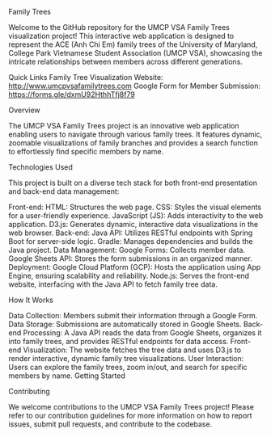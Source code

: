 Family Trees

Welcome to the GitHub repository for the UMCP VSA Family Trees visualization project! This interactive web application is designed to represent the ACE (Anh Chi Em) family trees of the University of Maryland, College Park Vietnamese Student Association (UMCP VSA), showcasing the intricate relationships between members across different generations.

Quick Links
Family Tree Visualization Website: http://www.umcpvsafamilytrees.com
Google Form for Member Submission: https://forms.gle/dxmU92HthhTfj8f79

Overview

The UMCP VSA Family Trees project is an innovative web application enabling users to navigate through various family trees. It features dynamic, zoomable visualizations of family branches and provides a search function to effortlessly find specific members by name.

Technologies Used

This project is built on a diverse tech stack for both front-end presentation and back-end data management:

Front-end:
HTML: Structures the web page.
CSS: Styles the visual elements for a user-friendly experience.
JavaScript (JS): Adds interactivity to the web application.
D3.js: Generates dynamic, interactive data visualizations in the web browser.
Back-end:
Java API: Utilizes RESTful endpoints with Spring Boot for server-side logic.
Gradle: Manages dependencies and builds the Java project.
Data Management:
Google Forms: Collects member data.
Google Sheets API: Stores the form submissions in an organized manner.
Deployment:
Google Cloud Platform (GCP): Hosts the application using App Engine, ensuring scalability and reliability.
Node.js: Serves the front-end website, interfacing with the Java API to fetch family tree data.

How It Works

Data Collection: Members submit their information through a Google Form.
Data Storage: Submissions are automatically stored in Google Sheets.
Back-end Processing: A Java API reads the data from Google Sheets, organizes it into family trees, and provides RESTful endpoints for data access.
Front-end Visualization: The website fetches the tree data and uses D3.js to render interactive, dynamic family tree visualizations.
User Interaction: Users can explore the family trees, zoom in/out, and search for specific members by name.
Getting Started

Contributing

We welcome contributions to the UMCP VSA Family Trees project! Please refer to our contribution guidelines for more information on how to report issues, submit pull requests, and contribute to the codebase.
